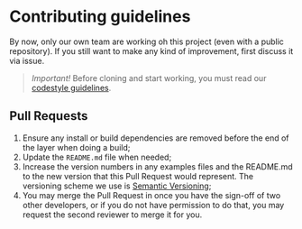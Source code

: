 # Contributing guidelines

By now, only our own team are working oh this project (even with a public repository). If you still want to make any kind of improvement, first discuss it via issue.

> *Important!* Before cloning and start working, you must read our [codestyle guidelines](https://github.com/agencia-enigma/codestyle).

## Pull Requests

1. Ensure any install or build dependencies are removed before the end of the layer when doing a build;
2. Update the `README.md` file when needed;
3. Increase the version numbers in any examples files and the README.md to the new version that this Pull Request would represent. The versioning scheme we use is [Semantic Versioning](http://semver.org/);
4. You may merge the Pull Request in once you have the sign-off of two other developers, or if you do not have permission to do that, you may request the second reviewer to merge it for you.
